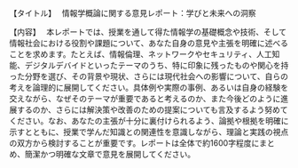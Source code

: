 【タイトル】　
情報学概論に関する意見レポート：学びと未来への洞察

【内容】　
本レポートでは、授業を通して得た情報学の基礎概念や技術、そして情報社会における役割や課題について、あなた自身の意見や主張を明確に述べることを求めます。たとえば、情報倫理、ネットワークやセキュリティ、人工知能、デジタルデバイドといったテーマのうち、特に印象に残ったものや関心を持った分野を選び、その背景や現状、さらには現代社会への影響について、自らの考えを論理的に展開してください。具体例や実際の事例、あるいは自身の経験を交えながら、なぜそのテーマが重要であると考えるのか、また今後どのように進展するのか、さらには解決策や改善のための提案についても言及するよう努めてください。なお、あなたの主張が十分に裏付けられるよう、論拠や根拠を明確に示すとともに、授業で学んだ知識との関連性を意識しながら、理論と実践の視点の双方から検討することが重要です。レポートは全体で約1600字程度にまとめ、簡潔かつ明確な文章で意見を展開してください。